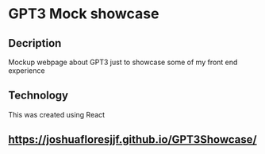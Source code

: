 # GPT3 Mock showcase

## Decription
Mockup webpage about GPT3 just to showcase some of my front end experience

## Technology 
This was created using React

## https://joshuafloresjjf.github.io/GPT3Showcase/


